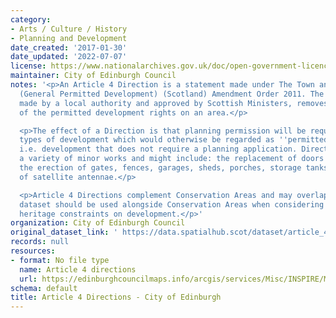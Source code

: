 ```yaml
---
category:
- Arts / Culture / History
- Planning and Development
date_created: '2017-01-30'
date_updated: '2022-07-07'
license: https://www.nationalarchives.gov.uk/doc/open-government-licence/version/3/
maintainer: City of Edinburgh Council
notes: '<p>An Article 4 Direction is a statement made under The Town and Country Planning
  (General Permitted Development) (Scotland) Amendment Order 2011. The Direction,
  made by a local authority and approved by Scottish Ministers, removes all or some
  of the permitted development rights on an area.</p>

  <p>The effect of a Direction is that planning permission will be required for specific
  types of development which would otherwise be regarded as ''permitted development'',
  i.e. development that does not require a planning application. Directions can cover
  a variety of minor works and might include: the replacement of doors and windows,
  the erection of gates, fences, garages, sheds, porches, storage tanks or the installation
  of satellite antennae.</p>

  <p>Article 4 Directions complement Conservation Areas and may overlap these. This
  dataset should be used alongside Conservation Areas when considering built environment
  heritage constraints on development.</p>'
organization: City of Edinburgh Council
original_dataset_link: ' https://data.spatialhub.scot/dataset/article_4_directions-ce'
records: null
resources:
- format: No file type
  name: Article 4 directions
  url: https://edinburghcouncilmaps.info/arcgis/services/Misc/INSPIRE/MapServer/WFSServer?
schema: default
title: Article 4 Directions - City of Edinburgh
---
```


